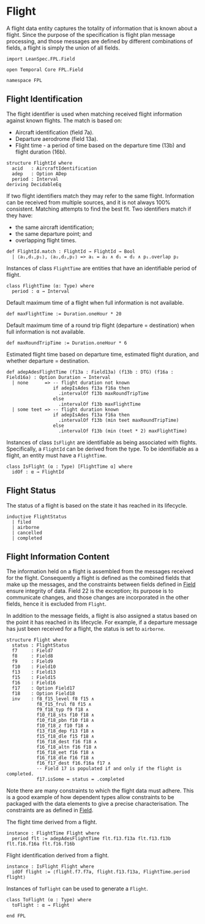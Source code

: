 # Flight

A flight data entity captures the totality of information that is known about a flight.
Since the purpose of the specification is flight plan message processing, and those messages
are defined by different combinations of fields, a flight is simply the union of all fields.

```lean
import LeanSpec.FPL.Field

open Temporal Core FPL.Field

namespace FPL
```

## Flight Identification

The flight identifier is used when matching received flight information against known flights. The match is based on:

- Aircraft identification (field 7a).
- Departure aerodrome (field 13a).
- Flight time - a period of time based on the departure time (13b) and flight duration (16b).

```lean
structure FlightId where
  acid   : AircraftIdentification
  adep   : Option ADep
  period : Interval
deriving DecidableEq
```

If two flight identifiers match they may refer to the same flight. Information can be received from
multiple sources, and it is not always 100% consistent. Matching attempts to find the best fit.
Two identifiers match if they have:

- the same aircraft identification;
- the same departure point; and
- overlapping flight times.

```lean
def FlightId.match : FlightId → FlightId → Bool
  | ⟨a₁,d₁,p₁⟩, ⟨a₂,d₂,p₂⟩ => a₁ = a₂ ∧ d₁ = d₂ ∧ p₁.overlap p₂
```

Instances of class `FlightTime` are entities that have an identifiable period of flight.

```lean
class FlightTime (α: Type) where
  period : α → Interval
```

Default maximum time of a flight when full information is not available.

```lean
def maxFlightTime := Duration.oneHour * 20
```

Default maximum time of a round trip flight (departure = destination) when full information
is not available.

```lean
def maxRoundTripTime := Duration.oneHour * 6
```

Estimated flight time based on departure time, estimated flight duration, and whether
departure = destination.

```lean
def adepAdesFlightTime (f13a : Field13a) (f13b : DTG) (f16a : Field16a) : Option Duration → Interval
  | none      => -- flight duration not known
                 if adepIsAdes f13a f16a then
                   .intervalOf f13b maxRoundTripTime
                 else
                   .intervalOf f13b maxFlightTime
  | some teet => -- flight duration known
                 if adepIsAdes f13a f16a then
                   .intervalOf f13b (min teet maxRoundTripTime)
                 else
                   .intervalOf f13b (min (teet * 2) maxFlightTime)
```

Instances of class `IsFlight` are identifiable as being associated with flights. Specifically, a
`FlightId` can be derived from the type. To be identifiable as a flight, an entity must have a `FlightTime`.

```lean
class IsFlight (α : Type) [FlightTime α] where
  idOf : α → FlightId
```

## Flight Status

The status of a flight is based on the state it has reached in its lifecycle.

```lean
inductive FlightStatus
  | filed
  | airborne
  | cancelled
  | completed
```

## Flight Information Content

The information held on a flight is assembled from the messages received for the flight.
Consequently a flight is defined as the combined fields that make up the messages, and
the constraints between fields defined in [Field](Field.md) ensure integrity of data.
Field 22 is the exception; its purpose is to communicate changes, and those changes are
incorporated in the other fields, hence it is excluded from `Flight`.

In addition to the message fields, a flight is also assigned a status based on the point it has reached
in its lifecycle. For example, if a departure message has just been received for a flight, the status is
set to `airborne`.

```lean
structure Flight where
  status : FlightStatus
  f7     : Field7
  f8     : Field8
  f9     : Field9
  f10    : Field10
  f13    : Field13
  f15    : Field15
  f16    : Field16
  f17    : Option Field17
  f18    : Option Field18
  inv    : f8_f15_level f8 f15 ∧
           f8_f15_frul f8 f15 ∧
           f9_f18_typ f9 f18 ∧
           f10_f18_sts f10 f18 ∧
           f10_f18_pbn f10 f18 ∧
           f10_f18_z f10 f18 ∧
           f13_f18_dep f13 f18 ∧
           f15_f18_dle f15 f18 ∧
           f16_f18_dest f16 f18 ∧
           f16_f18_altn f16 f18 ∧
           f16_f18_eet f16 f18 ∧
           f16_f18_dle f16 f18 ∧
           f16_f17_dest f16.f16a f17 ∧
           -- Field 17 is populated if and only if the flight is completed.
           f17.isSome ↔ status = .completed
```

Note there are many constraints to which the flight data must adhere. This is a good example
of how dependent types allow constraints to be packaged with the data elements to give
a precise characterisation. The constraints are as defined in [Field](Field.md).

The flight time derived from a flight.

```lean
instance : FlightTime Flight where
  period flt := adepAdesFlightTime flt.f13.f13a flt.f13.f13b flt.f16.f16a flt.f16.f16b
```

Flight identification derived from a flight.

```lean
instance : IsFlight Flight where
  idOf flight := ⟨flight.f7.f7a, flight.f13.f13a, FlightTime.period flight⟩
```

Instances of `ToFlight` can be used to generate a `Flight`.

```lean
class ToFlight (α : Type) where
  toFlight : α → Flight

end FPL
```
